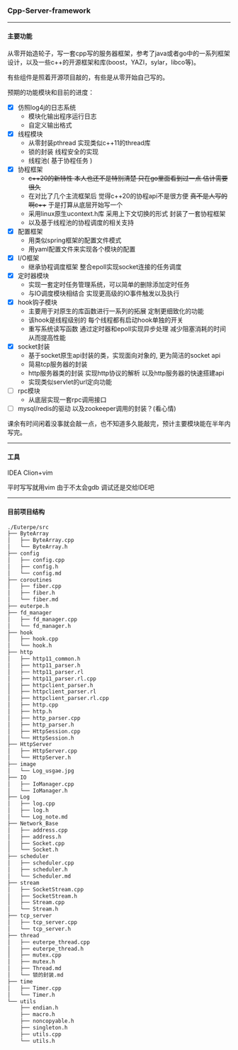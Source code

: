 ### Cpp-Server-framework

---

#### 主要功能

从零开始造轮子，写一套cpp写的服务器框架，参考了java或者go中的一系列框架设计，以及一些c++的开源框架和库(boost，YAZI，sylar，libco等)。

有些组件是照着开源项目敲的，有些是从零开始自己写的。

预期的功能模块和目前的进度：

- [x] 仿照log4j的日志系统 
  - 模块化输出程序运行日志
  - 自定义输出格式
- [x] 线程模块
  - 从零封装pthread 实现类似c++11的thread库
  - 锁的封装 线程安全的实现
  - 线程池( 基于协程任务 )
- [x] 协程框架
  - ~~c++20的新特性 本人也还不是特别清楚 只在go里面看到过一点 估计需要很久~~
  - 在对比了几个主流框架后 觉得c++20的协程api不是很方便  ~~真不是人写的啊c++~~ 于是打算从底层开始写一个
  - 采用linux原生ucontext.h库 采用上下文切换的形式 封装了一套协程框架
  - 以及基于线程池的协程调度的相关支持
- [x] 配置框架
  - 用类似spring框架的配置文件模式 
  - 用yaml配置文件来实现各个模块的配置
- [x] I/O框架
  - 继承协程调度框架 整合epoll实现socket连接的任务调度
- [x] 定时器模块
  - 实现一套定时任务管理系统，可以简单的删除添加定时任务
  - 与IO调度模块相结合 实现更高级的IO事件触发以及执行
- [x] hook钩子模块
  - 主要用于对原生的库函数进行一系列的拓展 定制更细致化的功能
  - 该hook是线程级别的 每个线程都有启动hook单独的开关
  - 重写系统读写函数 通过定时器和epoll实现异步处理 减少阻塞消耗的时间 从而提高性能
- [x] socket封装
  - 基于socket原生api封装的类，实现面向对象的, 更为简洁的socket api
  - 简易tcp服务器的封装
  - http服务器类的封装 实现http协议的解析 以及http服务器的快速搭建api
  - 实现类似servlet的url定向功能
- [ ] rpc模块
  - 从底层实现一套rpc调用接口
- [ ] mysql/redis的驱动 以及zookeeper调用的封装？(看心情)

课余有时间闲着没事就会敲一点，也不知道多久能敲完，预计主要模块能在半年内写完。

---

#### 工具

IDEA Clion+vim

平时写写就用vim 由于不太会gdb 调试还是交给IDE吧

---

#### 目前项目结构

```bash
./Euterpe/src
├── ByteArray
│   ├── ByteArray.cpp
│   └── ByteArray.h
├── config
│   ├── config.cpp
│   ├── config.h
│   └── config.md
├── coroutines
│   ├── fiber.cpp
│   ├── fiber.h
│   └── fiber.md
├── euterpe.h
├── fd_manager
│   ├── fd_manager.cpp
│   └── fd_manager.h
├── hook
│   ├── hook.cpp
│   └── hook.h
├── http
│   ├── http11_common.h
│   ├── http11_parser.h
│   ├── http11_parser.rl
│   ├── http11_parser.rl.cpp
│   ├── httpclient_parser.h
│   ├── httpclient_parser.rl
│   ├── httpclient_parser.rl.cpp
│   ├── http.cpp
│   ├── http.h
│   ├── http_parser.cpp
│   ├── http_parser.h
│   ├── HttpSession.cpp
│   └── HttpSession.h
├── HttpServer
│   ├── HttpServer.cpp
│   └── HttpServer.h
├── image
│   └── Log_usgae.jpg
├── IO
│   ├── IoManager.cpp
│   └── IoManager.h
├── Log
│   ├── log.cpp
│   ├── log.h
│   └── Log_note.md
├── Network_Base
│   ├── address.cpp
│   ├── address.h
│   ├── Socket.cpp
│   └── Socket.h
├── scheduler
│   ├── scheduler.cpp
│   ├── scheduler.h
│   └── Scheduler.md
├── stream
│   ├── SocketStream.cpp
│   ├── SocketStream.h
│   ├── Stream.cpp
│   └── Stream.h
├── tcp_server
│   ├── tcp_server.cpp
│   └── tcp_server.h
├── thread
│   ├── euterpe_thread.cpp
│   ├── euterpe_thread.h
│   ├── mutex.cpp
│   ├── mutex.h
│   ├── Thread.md
│   └── 锁的封装.md
├── time
│   ├── Timer.cpp
│   └── Timer.h
└── utils
    ├── endian.h
    ├── macro.h
    ├── noncopyable.h
    ├── singleton.h
    ├── utils.cpp
    └── utils.h

```



 
